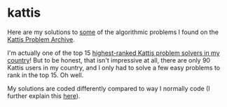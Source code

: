 # kattis

Here are my solutions to <ins>some</ins> of the algorithmic problems I found on the [Kattis Problem Archive](https://open.kattis.com).

I'm actually one of the top 15 [highest-ranked Kattis problem solvers in my country](https://open.kattis.com/countries/GRC)! But to be honest, that isn't impressive at all, there are only 90 Kattis users in my country, and I only had to solve a few easy problems to rank in the top 15. Oh well.

My solutions are coded differently compared to way I normally code (I further explain this [here](https://github.com/numdar335/programming_contests/blob/master/note.md)).
